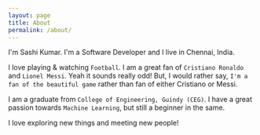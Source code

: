 ```yaml
---
layout: page
title: About
permalink: /about/
---    
```


I'm Sashi Kumar. I'm a Software Developer and I live in Chennai, India.

I love playing & watching `Football`. I am a great fan of `Cristiano Ronaldo` and `Lionel Messi`. Yeah it sounds really odd! But, I would rather say, `I'm a fan of the beautiful game` rather than fan of either Cristiano or Messi.    

I am a graduate from `College of Engineering, Guindy (CEG)`. I have a great passion towards `Machine Learning`, but still a beginner in the same. 

I love exploring new things and meeting new people! 





